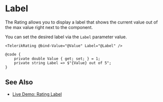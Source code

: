 
# Label

The Rating allows you to display a label that shows the current value out of the max value right next to the component.

You can set the desired label via the `Label` parameter value.

````RAZOR
<TelerikRating @bind-Value="@Value" Label="@Label" />

@code {
    private double Value { get; set; } = 1;
    private string Label => $"{Value} out of 5";
}
````

## See Also

* [Live Demo: Rating Label](https://demos.telerik.com/blazor-ui/rating/label)